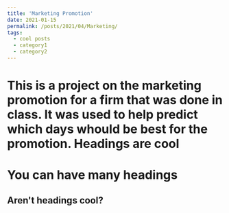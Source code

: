 ```yaml
---
title: 'Marketing Promotion'
date: 2021-01-15
permalink: /posts/2021/04/Marketing/
tags:
  - cool posts
  - category1
  - category2
---
```


This is a project on the marketing promotion for a firm that was done in class. It was used to help predict which days whould be best for the promotion.
Headings are cool
======

You can have many headings
======

Aren't headings cool?
------
